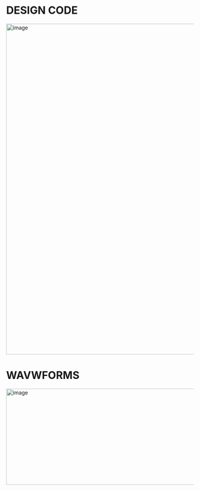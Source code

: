
# DESIGN CODE

<img width="1911" height="888" alt="image" src="https://github.com/user-attachments/assets/37f18bb3-83b7-4fc1-b815-7b2cd8737e6c" />

# WAVWFORMS

<img width="1908" height="258" alt="image" src="https://github.com/user-attachments/assets/8b272921-ad76-44a0-8211-1896f88be724" />
